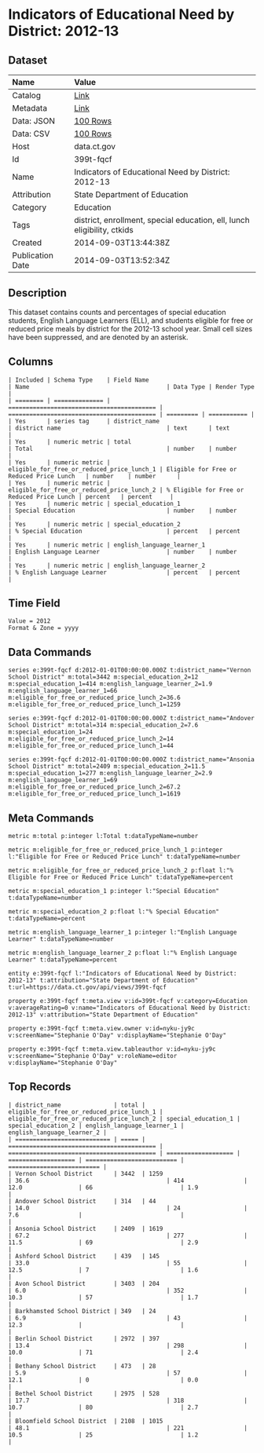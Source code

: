 # Indicators of Educational Need by District: 2012-13

## Dataset

| Name | Value |
| :--- | :---- |
| Catalog | [Link](https://catalog.data.gov/dataset/indicators-of-educational-need-by-district-2012-13) |
| Metadata | [Link](https://data.ct.gov/api/views/399t-fqcf) |
| Data: JSON | [100 Rows](https://data.ct.gov/api/views/399t-fqcf/rows.json?max_rows=100) |
| Data: CSV | [100 Rows](https://data.ct.gov/api/views/399t-fqcf/rows.csv?max_rows=100) |
| Host | data.ct.gov |
| Id | 399t-fqcf |
| Name | Indicators of Educational Need by District: 2012-13 |
| Attribution | State Department of Education |
| Category | Education |
| Tags | district, enrollment, special education, ell, lunch eligibility, ctkids |
| Created | 2014-09-03T13:44:38Z |
| Publication Date | 2014-09-03T13:52:34Z |

## Description

This dataset contains counts and percentages of special education students, English Language Learners (ELL), and students eligible for free or reduced price meals by district for the 2012-13 school year. Small cell sizes have been suppressed, and are denoted by an asterisk.

## Columns

```ls
| Included | Schema Type    | Field Name                                 | Name                                       | Data Type | Render Type |
| ======== | ============== | ========================================== | ========================================== | ========= | =========== |
| Yes      | series tag     | district_name                              | district name                              | text      | text        |
| Yes      | numeric metric | total                                      | Total                                      | number    | number      |
| Yes      | numeric metric | eligible_for_free_or_reduced_price_lunch_1 | Eligible for Free or Reduced Price Lunch   | number    | number      |
| Yes      | numeric metric | eligible_for_free_or_reduced_price_lunch_2 | % Eligible for Free or Reduced Price Lunch | percent   | percent     |
| Yes      | numeric metric | special_education_1                        | Special Education                          | number    | number      |
| Yes      | numeric metric | special_education_2                        | % Special Education                        | percent   | percent     |
| Yes      | numeric metric | english_language_learner_1                 | English Language Learner                   | number    | number      |
| Yes      | numeric metric | english_language_learner_2                 | % English Language Learner                 | percent   | percent     |
```

## Time Field

```ls
Value = 2012
Format & Zone = yyyy
```

## Data Commands

```ls
series e:399t-fqcf d:2012-01-01T00:00:00.000Z t:district_name="Vernon School District" m:total=3442 m:special_education_2=12 m:special_education_1=414 m:english_language_learner_2=1.9 m:english_language_learner_1=66 m:eligible_for_free_or_reduced_price_lunch_2=36.6 m:eligible_for_free_or_reduced_price_lunch_1=1259

series e:399t-fqcf d:2012-01-01T00:00:00.000Z t:district_name="Andover School District" m:total=314 m:special_education_2=7.6 m:special_education_1=24 m:eligible_for_free_or_reduced_price_lunch_2=14 m:eligible_for_free_or_reduced_price_lunch_1=44

series e:399t-fqcf d:2012-01-01T00:00:00.000Z t:district_name="Ansonia School District" m:total=2409 m:special_education_2=11.5 m:special_education_1=277 m:english_language_learner_2=2.9 m:english_language_learner_1=69 m:eligible_for_free_or_reduced_price_lunch_2=67.2 m:eligible_for_free_or_reduced_price_lunch_1=1619
```

## Meta Commands

```ls
metric m:total p:integer l:Total t:dataTypeName=number

metric m:eligible_for_free_or_reduced_price_lunch_1 p:integer l:"Eligible for Free or Reduced Price Lunch" t:dataTypeName=number

metric m:eligible_for_free_or_reduced_price_lunch_2 p:float l:"% Eligible for Free or Reduced Price Lunch" t:dataTypeName=percent

metric m:special_education_1 p:integer l:"Special Education" t:dataTypeName=number

metric m:special_education_2 p:float l:"% Special Education" t:dataTypeName=percent

metric m:english_language_learner_1 p:integer l:"English Language Learner" t:dataTypeName=number

metric m:english_language_learner_2 p:float l:"% English Language Learner" t:dataTypeName=percent

entity e:399t-fqcf l:"Indicators of Educational Need by District: 2012-13" t:attribution="State Department of Education" t:url=https://data.ct.gov/api/views/399t-fqcf

property e:399t-fqcf t:meta.view v:id=399t-fqcf v:category=Education v:averageRating=0 v:name="Indicators of Educational Need by District: 2012-13" v:attribution="State Department of Education"

property e:399t-fqcf t:meta.view.owner v:id=nyku-jy9c v:screenName="Stephanie O'Day" v:displayName="Stephanie O'Day"

property e:399t-fqcf t:meta.view.tableauthor v:id=nyku-jy9c v:screenName="Stephanie O'Day" v:roleName=editor v:displayName="Stephanie O'Day"
```

## Top Records

```ls
| district_name               | total | eligible_for_free_or_reduced_price_lunch_1 | eligible_for_free_or_reduced_price_lunch_2 | special_education_1 | special_education_2 | english_language_learner_1 | english_language_learner_2 | 
| =========================== | ===== | ========================================== | ========================================== | =================== | =================== | ========================== | ========================== | 
| Vernon School District      | 3442  | 1259                                       | 36.6                                       | 414                 | 12.0                | 66                         | 1.9                        | 
| Andover School District     | 314   | 44                                         | 14.0                                       | 24                  | 7.6                 |                            |                            | 
| Ansonia School District     | 2409  | 1619                                       | 67.2                                       | 277                 | 11.5                | 69                         | 2.9                        | 
| Ashford School District     | 439   | 145                                        | 33.0                                       | 55                  | 12.5                | 7                          | 1.6                        | 
| Avon School District        | 3403  | 204                                        | 6.0                                        | 352                 | 10.3                | 57                         | 1.7                        | 
| Barkhamsted School District | 349   | 24                                         | 6.9                                        | 43                  | 12.3                |                            |                            | 
| Berlin School District      | 2972  | 397                                        | 13.4                                       | 298                 | 10.0                | 71                         | 2.4                        | 
| Bethany School District     | 473   | 28                                         | 5.9                                        | 57                  | 12.1                | 0                          | 0.0                        | 
| Bethel School District      | 2975  | 528                                        | 17.7                                       | 318                 | 10.7                | 80                         | 2.7                        | 
| Bloomfield School District  | 2108  | 1015                                       | 48.1                                       | 221                 | 10.5                | 25                         | 1.2                        | 
```